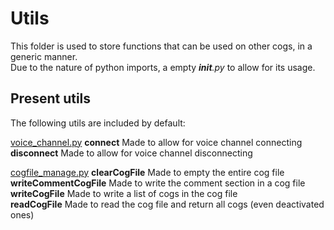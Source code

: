 # Utils

This folder is used to store functions that can be used on other cogs, in a generic manner. <br>
Due to the nature of python imports, a empty *__init__.py* to allow for its usage.

## Present utils

The following utils are included by default:

[voice_channel.py](/src/utils/voice_channel.py)
**connect** Made to allow for voice channel connecting<br>
**disconnect** Made to allow for voice channel disconnecting<br>

[cogfile_manage.py](/src/utils/cogfile_manage.py)
**clearCogFile** Made to empty the entire cog file<br>
**writeCommentCogFile** Made to write the comment section in a cog file<br>
**writeCogFile** Made to write a list of cogs in the cog file<br>
**readCogFile** Made to read the cog file and return all cogs (even deactivated ones)<br>
